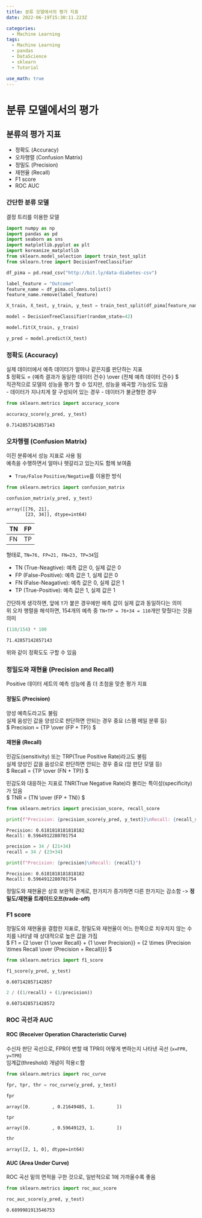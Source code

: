 ```yaml
---
title: 분류 모델에서의 평가 지표
date: 2022-06-19T15:30:11.223Z

categories:
  - Machine Learning
tags:
  - Machine Learning
  - pandas
  - DataScience
  - sklearn
  - Tutorial

use_math: true
---
```


# 분류 모델에서의 평가
## 분류의 평가 지표
- 정확도 (Accuracy)
- 오차행렬 (Confusion Matrix)
- 정밀도 (Precision)
- 재현율 (Recall)
- F1 score
- ROC AUC

### 간단한 분류 모델
결정 트리를 이용한 모델


```python
import numpy as np
import pandas as pd
import seaborn as sns
import matplotlib.pyplot as plt
import koreanize_matplotlib
from sklearn.model_selection import train_test_split
from sklearn.tree import DecisionTreeClassifier
```


```python
df_pima = pd.read_csv("http://bit.ly/data-diabetes-csv")

label_feature = "Outcome"
feature_name = df_pima.columns.tolist()
feature_name.remove(label_feature)

X_train, X_test, y_train, y_test = train_test_split(df_pima[feature_name], df_pima[label_feature], test_size=0.2, shuffle=False, random_state=42)

model = DecisionTreeClassifier(random_state=42)

model.fit(X_train, y_train)

y_pred = model.predict(X_test)
```

### 정확도 (Accuracy)
실제 데이터에서 예측 데이터가 얼마나 같은지를 판단하는 지표  
$ 정확도 = {예측 결과가 동일한 데이터 건수} \over {전체 예측 데이터 건수} $  
직관적으로 모델의 성능을 평가 할 수 있지만, 성능을 왜곡할 가능성도 있음  
    - 데이터가 지나치게 잘 구성되어 있는 경우
    - 데이터가 불균형한 경우



```python
from sklearn.metrics import accuracy_score

accuracy_score(y_pred, y_test)
```




    0.7142857142857143



### 오차행렬 (Confusion Matrix)
이진 분류에서 성능 지표로 사용 됨  
예측을 수행하면서 얼마나 헷갈리고 있는지도 함께 보여줌  
- `True/False` `Positive/Negative`를 이용한 방식


```python
from sklearn.metrics import confusion_matrix

confusion_matrix(y_pred, y_test)
```




    array([[76, 21],
           [23, 34]], dtype=int64)



| TN | FP |
| --- | --- |
| FN | TP |

형태로, `TN=76, FP=21, FN=23, TP=34`임  
- TN (True-Neagtive): 예측 값은 0, 실제 값은 0
- FP (False-Positive): 예측 값은 1, 실제 값은 0
- FN (False-Neagative): 예측 값은 0, 실제 값은 1
- TP (True-Positive): 예측 값은 1, 실제 값은 1

간단하게 생각하면, 앞에 `T`가 붙은 경우에만 예측 값이 실제 값과 동일하다는 의미  
위 오차 행렬을 해석하면, 154개의 예측 중 `TN+TP = 76+34 = 110`개만 맞췄다는 것을 의미


```python
(110/154) * 100
```




    71.42857142857143



위와 같이 정확도도 구할 수 있음

### 정밀도와 재현율 (Precision and Recall)
Positive 데이터 세트의 예측 성능에 좀 더 초첨을 맞춘 평가 지표  
#### 정밀도 (Precision)
양성 예측도라고도 불림  
실제 음성인 값을 양성으로 판단하면 안되는 경우 중요 (스팸 메일 분류 등)  
$ Precision = {TP \over (FP + TP)} $

#### 재현율 (Recall)
민감도(sensitivity) 또는 TRP(True Positive Rate)라고도 불림  
실제 양성인 값을 음성으로 판단하면 안되는 경우 중요 (암 판단 모델 등)  
$ Recall = {TP \over (FN + TP)} $  

민감도와 대응하는 지표로 TNR(True Negative Rate)라 불리는 특이성(specificity)가 있음  
$ TNR = {TN \over (FP + TN)} $


```python
from sklearn.metrics import precision_score, recall_score

print(f"Precision: {precision_score(y_pred, y_test)}\nRecall: {recall_score(y_pred, y_test)}")
```

    Precision: 0.6181818181818182
    Recall: 0.5964912280701754
    


```python
precision = 34 / (21+34)
recall = 34 / (23+34)

print(f"Precision: {precision}\nRecall: {recall}")
```

    Precision: 0.6181818181818182
    Recall: 0.5964912280701754
    

정밀도와 재현율은 상호 보완적 관계로, 한가지가 증가하면 다른 한가지는 감소함 -> **정밀도/재현율 트레이드오프(trade-off)**

### F1 score
정밀도와 재현율을 결합한 지표로, 정밀도와 재현율이 어느 한쪽으로 치우치지 않는 수치를 나타낼 때 상대적으로 높은 값을 가짐  
$ F1 = {2 \over {1 \over Recall} + {1 \over Precision}} = {2 \times {Precision \times Recall \over {Precision + Recall}}} $


```python
from sklearn.metrics import f1_score

f1_score(y_pred, y_test)
```




    0.607142857142857




```python
2 / ((1/recall) + (1/precision))
```




    0.6071428571428572



### ROC 곡선과 AUC
#### ROC (Receiver Operation Characteristic Curve)
수신자 판단 곡선으로, FPR이 변할 때 TPR이 어떻게 변하는지 나타낸 곡선 (`x=FPR, y=TPR`)  
임계값(threshold) 개념이 적용ㄷ함


```python
from sklearn.metrics import roc_curve

fpr, tpr, thr = roc_curve(y_pred, y_test)
```


```python
fpr
```




    array([0.        , 0.21649485, 1.        ])




```python
tpr
```




    array([0.        , 0.59649123, 1.        ])




```python
thr
```




    array([2, 1, 0], dtype=int64)



#### AUC (Area Under Curve)
ROC 곡선 밑의 면적을 구한 것으로, 일반적으로 1에 가까울수록 좋음


```python
from sklearn.metrics import roc_auc_score

roc_auc_score(y_pred, y_test)
```




    0.6899981913546753


